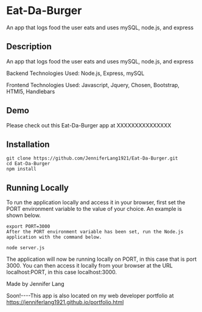# Eat-Da-Burger
An app that logs food the user eats and uses mySQL, node.js, and express

## Description

An app that logs food the user eats and uses mySQL, node.js, and express

Backend Technologies Used:  Node.js, Express, mySQL

Frontend Technologies Used: Javascript, Jquery, Chosen, Bootstrap, HTMl5, Handlebars

## Demo

 Please check out this Eat-Da-Burger app at XXXXXXXXXXXXXXX

## Installation

```
git clone https://github.com/JenniferLang1921/Eat-Da-Burger.git
cd Eat-Da-Burger
npm install
```

## Running Locally

To run the application locally and access it in your browser, first set the PORT environment variable to the value of your choice. An example is shown below.
```
export PORT=3000
After the PORT environment variable has been set, run the Node.js application with the command below.
```

```
node server.js
```
The application will now be running locally on PORT, in this case that is port 3000. You can then access it locally from your browser at the URL localhost:PORT, in this case localhost:3000.

Made by Jennifer Lang

Soon!----This app is also located on my web developer portfolio at https://jenniferlang1921.github.io/portfolio.html

